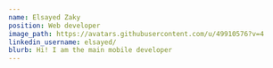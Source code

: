 ```yaml
---
name: Elsayed Zaky
position: Web developer
image_path: https://avatars.githubusercontent.com/u/49910576?v=4
linkedin_username: elsayed/
blurb: Hi! I am the main mobile developer
---
```

